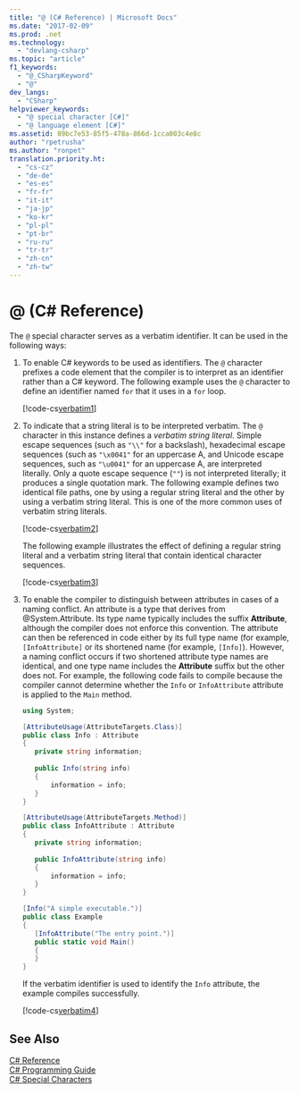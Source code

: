 ```yaml
---
title: "@ (C# Reference) | Microsoft Docs"
ms.date: "2017-02-09"
ms.prod: .net
ms.technology: 
  - "devlang-csharp"
ms.topic: "article"
f1_keywords: 
  - "@_CSharpKeyword"
  - "@"
dev_langs: 
  - "CSharp"
helpviewer_keywords: 
  - "@ special character [C#]"
  - "@ language element [C#]"
ms.assetid: 89bc7e53-85f5-478a-866d-1cca003c4e8c
author: "rpetrusha"
ms.author: "ronpet"
translation.priority.ht: 
  - "cs-cz"
  - "de-de"
  - "es-es"
  - "fr-fr"
  - "it-it"
  - "ja-jp"
  - "ko-kr"
  - "pl-pl"
  - "pt-br"
  - "ru-ru"
  - "tr-tr"
  - "zh-cn"
  - "zh-tw"
---
```

# @ (C# Reference)

The `@` special character serves as a verbatim identifier. It can be used in the following ways:

1. To enable C# keywords to be used as identifiers. The `@` character prefixes a code element that the compiler is to interpret as an identifier rather than a C# keyword. The following example uses the `@` character to define an identifier named `for` that it uses in a `for` loop.

   [!code-cs[verbatim1](../../../../samples/snippets/csharp/language-reference/keywords/verbatim1.cs#1)]

1. To indicate that a string literal is to be interpreted verbatim. The `@` character in this instance defines a *verbatim string literal*. Simple escape sequences (such as `"\\"` for a backslash), hexadecimal escape sequences (such as `"\x0041"` for an uppercase A, and Unicode escape sequences, such as `"\u0041"` for an uppercase A, are interpreted literally. Only a quote escape sequence (`""`) is not interpreted literally; it produces a single quotation mark. The following example defines two identical file paths, one by using a regular string literal and the other by using a verbatim string literal. This is one of the more common uses of verbatim string literals.

   [!code-cs[verbatim2](../../../../samples/snippets/csharp/language-reference/keywords/verbatim1.cs#2)]

   The following example illustrates the effect of defining a regular string literal and a verbatim string literal that contain identical character sequences.

   [!code-cs[verbatim3](../../../../samples/snippets/csharp/language-reference/keywords/verbatim1.cs#3)]

1. To enable the compiler to distinguish between attributes in cases of a naming conflict. An attribute is a type that derives from @System.Attribute. Its type name typically includes the suffix **Attribute**, although the compiler does not enforce this convention. The attribute can then be referenced in code either by its full type name (for example, `[InfoAttribute]` or its shortened name (for example, `[Info]`). However, a naming conflict occurs if two shortened attribute type names are identical, and one type name includes the **Attribute** suffix but the other does not. For example, the following code fails to compile because the compiler cannot determine whether the `Info` or `InfoAttribute` attribute is applied to the `Main` method.

   ```cs
   using System;

   [AttributeUsage(AttributeTargets.Class)]
   public class Info : Attribute
   {
      private string information;
      
      public Info(string info)
      {
          information = info;
      }
   }

   [AttributeUsage(AttributeTargets.Method)]
   public class InfoAttribute : Attribute
   {
      private string information;
      
      public InfoAttribute(string info)
      {
          information = info;
      }
   }

   [Info("A simple executable.")]
   public class Example
   {
      [InfoAttribute("The entry point.")]
      public static void Main()
      {
      }
   }
   ```  

   If the verbatim identifier is used to identify the `Info` attribute, the example compiles successfully.

   [!code-cs[verbatim4](../../../../samples/snippets/csharp/language-reference/keywords/verbatim4.cs#1)]

## See Also  
 [C# Reference](../../../csharp/language-reference/index.md)   
 [C# Programming Guide](../../../csharp/programming-guide/index.md)   
 [C# Special Characters](../../../csharp/language-reference/tokens/index.md)
